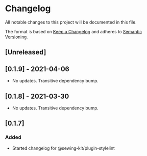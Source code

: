 # Changelog

All notable changes to this project will be documented in this file.

The format is based on [Keep a Changelog](http://keepachangelog.com/en/1.0.0/)
and adheres to [Semantic Versioning](http://semver.org/spec/v2.0.0.html).

## [Unreleased]

## [0.1.9] - 2021-04-06

- No updates. Transitive dependency bump.

## [0.1.8] - 2021-03-30

- No updates. Transitive dependency bump.

## [0.1.7]

### Added

- Started changelog for @sewing-kit/plugin-stylelint
